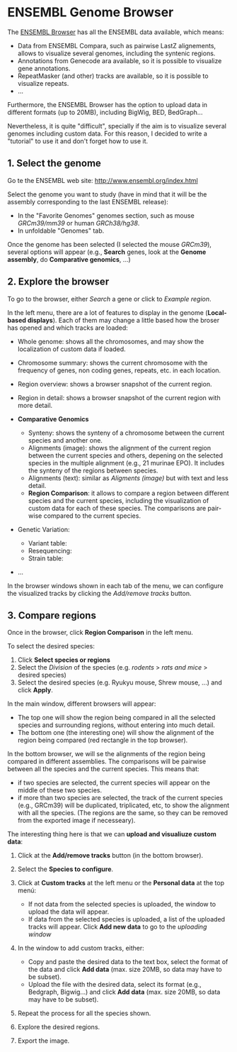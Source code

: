 # ENSEMBL Genome Browser

The [ENSEMBL Browser](http://www.ensembl.org/index.html) has all the ENSEMBL data available, which means:

* Data from ENSEMBL Compara, such as pairwise LastZ alignements, allows to visualize several genomes, including the syntenic regions.
* Annotations from Genecode ara available, so it is possible to visualize gene annotations.
* RepeatMasker (and other) tracks are available, so it is possible to visualize repeats.
* ...

Furthermore, the ENSEMBL Browser has the option to upload data in different formats (up to 20MB), including BigWig, BED, BedGraph...

Nevertheless, it is quite "difficult", specially if the aim is to visualize several genomes including custom data. For this reason, I decided to write a "tutorial" to use it and don't forget how to use it. 

## 1. Select the genome

Go te the ENSEMBL web site: http://www.ensembl.org/index.html

Select the genome you want to study (have in mind that it will be the assembly corresponding to the last ENSEMBL release): 

* In the "Favorite Genomes" genomes section, such as mouse *GRCm39/mm39* or human *GRCh38/hg38*.
* In unfoldable "Genomes" tab.

Once the genome has been selected (I selected the mouse *GRCm39*), several options will appear (e.g., **Search** genes, look at the **Genome assembly**, do **Comparative genomics**, ...)

## 2. Explore the browser

To go to the browser, either *Search* a gene or click to *Example region*.

In the left menu, there are a lot of features to display in the genome (**Local-based displays**). Each of them may change a little based how the broser has opened and which tracks are loaded:

* Whole genome: shows all the chromosomes, and may show the localization of custom data if loaded.
* Chromosome summary: shows the current chromosome with the frequency of genes, non coding genes, repeats, etc. in each location.
* Region overview: shows a browser snapshot of the current region.
* Region in detail: shows a browser snapshot of the current region with more detail.
* **Comparative Genomics**

    + Synteny: shows the synteny of a chromosome between the current species and another one.
    + Alignments (image): shows the alignment of the current region between the current species and others, depening on the selected species in the multiple alignment (e.g., 21 murinae EPO). It includes the synteny of the regions between species.
    + Alignments (text): similar as *Aligments (image)* but with text and less detail.
    + **Region Comparison**: it allows to compare a region between different species and the current species, including the visualization of custom data for each of these species. The comparisons are pair-wise compared to the current species.

* Genetic Variation:

    + Variant table:
    + Resequencing:
    + Strain table:

* ...

In the browser windows shown in each tab of the menu, we can configure the visualized tracks by clicking the *Add/remove tracks* button.

## 3. Compare regions

Once in the browser, click **Region Comparison** in the left menu.

To select the desired species:

1. Click **Select species or regions**
2. Select the *Division* of the species (e.g. *rodents* > *rats and mice* > desired species)
3. Select the desired species (e.g. Ryukyu mouse, Shrew mouse, ...) and click **Apply**.

In the main window, different browsers will appear:

* The top one will show the region being compared in all the selected species and surrounding regions, without entering into much detail. 
* The bottom one (the interesting one) will show the alignment of the region being compared (red rectangle in the top browser). 

In the bottom browser, we will se the alignments of the region being compared in different assemblies. The comparisons will be pairwise between all the species and the current species. This means that:

* if two species are selected, the current species will appear on the middle of these two species. 
* if more than two species are selected, the track of the current species (e.g., GRCm39) will be duplicated, triplicated, etc, to show the alignment with all the species. (The regions are the same, so they can be removed from the exported image if necesseary). 

The interesting thing here is that we can **upload and visualiuze custom data**:

1. Click at the **Add/remove tracks** button (in the bottom browser).
2. Select the **Species to configure**.
3. Click at **Custom tracks** at the left menu or the **Personal data** at the top menú:

    + If not data from the selected species is uploaded, the window to upload the data will appear.
    + If data from the selected species is uploaded, a list of the uploaded tracks will appear. Click **Add new data** to go to the *uploading window*

4. In the window to add custom tracks, either:

    + Copy and paste the desired data to the text box, select the format of the data and click **Add data** (max. size 20MB, so data may have to be subset).
    + Upload the file with the desired data, select its format (e.g., Bedgraph, Bigwig...) and click **Add data** (max. size 20MB, so data may have to be subset).

5. Repeat the process for all the species shown.
6. Explore the desired regions.
7. Export the image.

